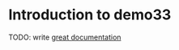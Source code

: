 # Introduction to demo33

TODO: write [great documentation](http://jacobian.org/writing/what-to-write/)
